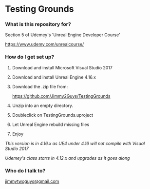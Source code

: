# Testing Grounds #


### What is this repository for? ###

Section 5 of Udemey's 'Unreal Engine Developer Course'

https://www.udemy.com/unrealcourse/

### How do I get set up? ###

1. Download and install Microsoft Visual Studio 2017

2. Download and install Unreal Engine 4.16.x

3. Download the .zip file from:

	https://github.com/Jimmy2Guys/TestingGrounds

4. Unzip into an empty directory.

5. Doubleclick on TestingGrounds.uproject

6. Let Unreal Engine rebuild missing files

7. Enjoy


*This version is in 4.16.x as UE4 under 4.16 will not compile with Visual Studio 2017*

*Udemey's class starts in 4.12.x and upgrades as it goes along*

### Who do I talk to? ###

jimmytwoguys@gmail.com
